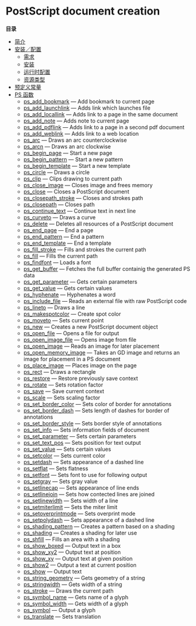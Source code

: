 PostScript document creation
============================

**目录**

-   [简介](/intro/ps.html)
-   [安装／配置](/ps/setup.html)
    -   [需求](/ps/setup.html#需求)
    -   [安装](/ps/setup.html#安装)
    -   [运行时配置](/ps/setup.html#运行时配置)
    -   [资源类型](/ps/setup.html#资源类型)
-   [预定义常量](/ps/constants.html)
-   [PS 函数](/ref/ps.html)
    -   [ps\_add\_bookmark](/ref/ps.html#ps_add_bookmark) — Add bookmark
        to current page
    -   [ps\_add\_launchlink](/ref/ps.html#ps_add_launchlink) — Adds
        link which launches file
    -   [ps\_add\_locallink](/ref/ps.html#ps_add_locallink) — Adds link
        to a page in the same document
    -   [ps\_add\_note](/ref/ps.html#ps_add_note) — Adds note to current
        page
    -   [ps\_add\_pdflink](/ref/ps.html#ps_add_pdflink) — Adds link to a
        page in a second pdf document
    -   [ps\_add\_weblink](/ref/ps.html#ps_add_weblink) — Adds link to a
        web location
    -   [ps\_arc](/ref/ps.html#ps_arc) — Draws an arc counterclockwise
    -   [ps\_arcn](/ref/ps.html#ps_arcn) — Draws an arc clockwise
    -   [ps\_begin\_page](/ref/ps.html#ps_begin_page) — Start a new page
    -   [ps\_begin\_pattern](/ref/ps.html#ps_begin_pattern) — Start a
        new pattern
    -   [ps\_begin\_template](/ref/ps.html#ps_begin_template) — Start a
        new template
    -   [ps\_circle](/ref/ps.html#ps_circle) — Draws a circle
    -   [ps\_clip](/ref/ps.html#ps_clip) — Clips drawing to current path
    -   [ps\_close\_image](/ref/ps.html#ps_close_image) — Closes image
        and frees memory
    -   [ps\_close](/ref/ps.html#ps_close) — Closes a PostScript
        document
    -   [ps\_closepath\_stroke](/ref/ps.html#ps_closepath_stroke) —
        Closes and strokes path
    -   [ps\_closepath](/ref/ps.html#ps_closepath) — Closes path
    -   [ps\_continue\_text](/ref/ps.html#ps_continue_text) — Continue
        text in next line
    -   [ps\_curveto](/ref/ps.html#ps_curveto) — Draws a curve
    -   [ps\_delete](/ref/ps.html#ps_delete) — Deletes all resources of
        a PostScript document
    -   [ps\_end\_page](/ref/ps.html#ps_end_page) — End a page
    -   [ps\_end\_pattern](/ref/ps.html#ps_end_pattern) — End a pattern
    -   [ps\_end\_template](/ref/ps.html#ps_end_template) — End a
        template
    -   [ps\_fill\_stroke](/ref/ps.html#ps_fill_stroke) — Fills and
        strokes the current path
    -   [ps\_fill](/ref/ps.html#ps_fill) — Fills the current path
    -   [ps\_findfont](/ref/ps.html#ps_findfont) — Loads a font
    -   [ps\_get\_buffer](/ref/ps.html#ps_get_buffer) — Fetches the full
        buffer containig the generated PS data
    -   [ps\_get\_parameter](/ref/ps.html#ps_get_parameter) — Gets
        certain parameters
    -   [ps\_get\_value](/ref/ps.html#ps_get_value) — Gets certain
        values
    -   [ps\_hyphenate](/ref/ps.html#ps_hyphenate) — Hyphenates a word
    -   [ps\_include\_file](/ref/ps.html#ps_include_file) — Reads an
        external file with raw PostScript code
    -   [ps\_lineto](/ref/ps.html#ps_lineto) — Draws a line
    -   [ps\_makespotcolor](/ref/ps.html#ps_makespotcolor) — Create spot
        color
    -   [ps\_moveto](/ref/ps.html#ps_moveto) — Sets current point
    -   [ps\_new](/ref/ps.html#ps_new) — Creates a new PostScript
        document object
    -   [ps\_open\_file](/ref/ps.html#ps_open_file) — Opens a file for
        output
    -   [ps\_open\_image\_file](/ref/ps.html#ps_open_image_file) — Opens
        image from file
    -   [ps\_open\_image](/ref/ps.html#ps_open_image) — Reads an image
        for later placement
    -   [ps\_open\_memory\_image](/ref/ps.html#ps_open_memory_image) —
        Takes an GD image and returns an image for placement in a PS
        document
    -   [ps\_place\_image](/ref/ps.html#ps_place_image) — Places image
        on the page
    -   [ps\_rect](/ref/ps.html#ps_rect) — Draws a rectangle
    -   [ps\_restore](/ref/ps.html#ps_restore) — Restore previously save
        context
    -   [ps\_rotate](/ref/ps.html#ps_rotate) — Sets rotation factor
    -   [ps\_save](/ref/ps.html#ps_save) — Save current context
    -   [ps\_scale](/ref/ps.html#ps_scale) — Sets scaling factor
    -   [ps\_set\_border\_color](/ref/ps.html#ps_set_border_color) —
        Sets color of border for annotations
    -   [ps\_set\_border\_dash](/ref/ps.html#ps_set_border_dash) — Sets
        length of dashes for border of annotations
    -   [ps\_set\_border\_style](/ref/ps.html#ps_set_border_style) —
        Sets border style of annotations
    -   [ps\_set\_info](/ref/ps.html#ps_set_info) — Sets information
        fields of document
    -   [ps\_set\_parameter](/ref/ps.html#ps_set_parameter) — Sets
        certain parameters
    -   [ps\_set\_text\_pos](/ref/ps.html#ps_set_text_pos) — Sets
        position for text output
    -   [ps\_set\_value](/ref/ps.html#ps_set_value) — Sets certain
        values
    -   [ps\_setcolor](/ref/ps.html#ps_setcolor) — Sets current color
    -   [ps\_setdash](/ref/ps.html#ps_setdash) — Sets appearance of a
        dashed line
    -   [ps\_setflat](/ref/ps.html#ps_setflat) — Sets flatness
    -   [ps\_setfont](/ref/ps.html#ps_setfont) — Sets font to use for
        following output
    -   [ps\_setgray](/ref/ps.html#ps_setgray) — Sets gray value
    -   [ps\_setlinecap](/ref/ps.html#ps_setlinecap) — Sets appearance
        of line ends
    -   [ps\_setlinejoin](/ref/ps.html#ps_setlinejoin) — Sets how
        contected lines are joined
    -   [ps\_setlinewidth](/ref/ps.html#ps_setlinewidth) — Sets width of
        a line
    -   [ps\_setmiterlimit](/ref/ps.html#ps_setmiterlimit) — Sets the
        miter limit
    -   [ps\_setoverprintmode](/ref/ps.html#ps_setoverprintmode) — Sets
        overprint mode
    -   [ps\_setpolydash](/ref/ps.html#ps_setpolydash) — Sets appearance
        of a dashed line
    -   [ps\_shading\_pattern](/ref/ps.html#ps_shading_pattern) —
        Creates a pattern based on a shading
    -   [ps\_shading](/ref/ps.html#ps_shading) — Creates a shading for
        later use
    -   [ps\_shfill](/ref/ps.html#ps_shfill) — Fills an area with a
        shading
    -   [ps\_show\_boxed](/ref/ps.html#ps_show_boxed) — Output text in a
        box
    -   [ps\_show\_xy2](/ref/ps.html#ps_show_xy2) — Output text at
        position
    -   [ps\_show\_xy](/ref/ps.html#ps_show_xy) — Output text at given
        position
    -   [ps\_show2](/ref/ps.html#ps_show2) — Output a text at current
        position
    -   [ps\_show](/ref/ps.html#ps_show) — Output text
    -   [ps\_string\_geometry](/ref/ps.html#ps_string_geometry) — Gets
        geometry of a string
    -   [ps\_stringwidth](/ref/ps.html#ps_stringwidth) — Gets width of a
        string
    -   [ps\_stroke](/ref/ps.html#ps_stroke) — Draws the current path
    -   [ps\_symbol\_name](/ref/ps.html#ps_symbol_name) — Gets name of a
        glyph
    -   [ps\_symbol\_width](/ref/ps.html#ps_symbol_width) — Gets width
        of a glyph
    -   [ps\_symbol](/ref/ps.html#ps_symbol) — Output a glyph
    -   [ps\_translate](/ref/ps.html#ps_translate) — Sets translation
